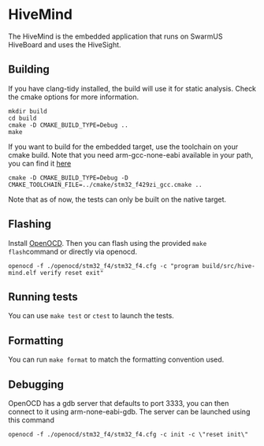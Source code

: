 # HiveMind

The HiveMind is the embedded application that runs on SwarmUS HiveBoard and uses the HiveSight.

## Building

If you have clang-tidy installed, the build will use it for static analysis.
Check the cmake options for more information.

```
mkdir build
cd build
cmake -D CMAKE_BUILD_TYPE=Debug ..
make
```

If you want to build for the embedded target, use the toolchain on your cmake build.
Note that you need arm-gcc-none-eabi available in your path, you can find it [here](https://developer.arm.com/tools-and-software/open-source-software/developer-tools/gnu-toolchain/gnu-rm/downloads)

```
cmake -D CMAKE_BUILD_TYPE=Debug -D CMAKE_TOOLCHAIN_FILE=../cmake/stm32_f429zi_gcc.cmake .. 
```

Note that as of now, the tests can only be built on the native target.

## Flashing

Install [OpenOCD](http://openocd.org/). Then you can flash using the provided `make flash`command or directly via openocd.

```
openocd -f ./openocd/stm32_f4/stm32_f4.cfg -c "program build/src/hive-mind.elf verify reset exit"
```

## Running tests
You can use `make test` or `ctest` to launch the tests.

## Formatting
You can run `make format` to match the formatting convention used.

## Debugging
OpenOCD has a gdb server that defaults to port 3333, you can then connect to it using arm-none-eabi-gdb. The server can be launched using this command

```
openocd -f ./openocd/stm32_f4/stm32_f4.cfg -c init -c \"reset init\"
```

